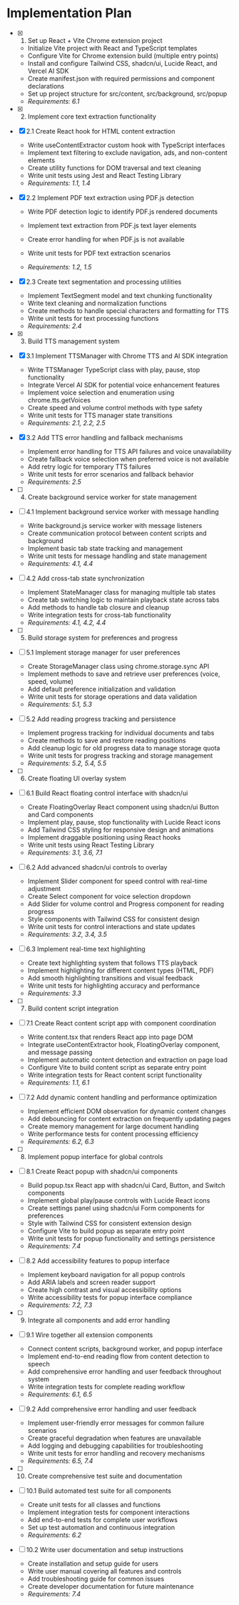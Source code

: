 # Implementation Plan

- [x] 1. Set up React + Vite Chrome extension project






  - Initialize Vite project with React and TypeScript templates
  - Configure Vite for Chrome extension build (multiple entry points)
  - Install and configure Tailwind CSS, shadcn/ui, Lucide React, and Vercel AI SDK
  - Create manifest.json with required permissions and component declarations
  - Set up project structure for src/content, src/background, src/popup
  - _Requirements: 6.1_

- [x] 2. Implement core text extraction functionality






- [x] 2.1 Create React hook for HTML content extraction



  - Write useContentExtractor custom hook with TypeScript interfaces
  - Implement text filtering to exclude navigation, ads, and non-content elements
  - Create utility functions for DOM traversal and text cleaning
  - Write unit tests using Jest and React Testing Library
  - _Requirements: 1.1, 1.4_



- [x] 2.2 Implement PDF text extraction using PDF.js detection


  - Write PDF detection logic to identify PDF.js rendered documents
  - Implement text extraction from PDF.js text layer elements
  - Create error handling for when PDF.js is not available
  - Write unit tests for PDF text extraction scenarios


  - _Requirements: 1.2, 1.5_

- [x] 2.3 Create text segmentation and processing utilities

  - Implement TextSegment model and text chunking functionality
  - Write text cleaning and normalization functions
  - Create methods to handle special characters and formatting for TTS
  - Write unit tests for text processing functions
  - _Requirements: 2.4_

- [x] 3. Build TTS management system




- [x] 3.1 Implement TTSManager with Chrome TTS and AI SDK integration


  - Write TTSManager TypeScript class with play, pause, stop functionality
  - Integrate Vercel AI SDK for potential voice enhancement features
  - Implement voice selection and enumeration using chrome.tts.getVoices
  - Create speed and volume control methods with type safety
  - Write unit tests for TTS manager state transitions
  - _Requirements: 2.1, 2.2, 2.5_

- [x] 3.2 Add TTS error handling and fallback mechanisms


  - Implement error handling for TTS API failures and voice unavailability
  - Create fallback voice selection when preferred voice is not available
  - Add retry logic for temporary TTS failures
  - Write unit tests for error scenarios and fallback behavior
  - _Requirements: 2.5_

- [ ] 4. Create background service worker for state management
- [ ] 4.1 Implement background service worker with message handling
  - Write background.js service worker with message listeners
  - Create communication protocol between content scripts and background
  - Implement basic tab state tracking and management
  - Write unit tests for message handling and state management
  - _Requirements: 4.1, 4.4_

- [ ] 4.2 Add cross-tab state synchronization
  - Implement StateManager class for managing multiple tab states
  - Create tab switching logic to maintain playback state across tabs
  - Add methods to handle tab closure and cleanup
  - Write integration tests for cross-tab functionality
  - _Requirements: 4.1, 4.2, 4.4_

- [ ] 5. Build storage system for preferences and progress
- [ ] 5.1 Implement storage manager for user preferences
  - Create StorageManager class using chrome.storage.sync API
  - Implement methods to save and retrieve user preferences (voice, speed, volume)
  - Add default preference initialization and validation
  - Write unit tests for storage operations and data validation
  - _Requirements: 5.1, 5.3_

- [ ] 5.2 Add reading progress tracking and persistence
  - Implement progress tracking for individual documents and tabs
  - Create methods to save and restore reading positions
  - Add cleanup logic for old progress data to manage storage quota
  - Write unit tests for progress tracking and storage management
  - _Requirements: 5.2, 5.4, 5.5_

- [ ] 6. Create floating UI overlay system
- [ ] 6.1 Build React floating control interface with shadcn/ui
  - Create FloatingOverlay React component using shadcn/ui Button and Card components
  - Implement play, pause, stop functionality with Lucide React icons
  - Add Tailwind CSS styling for responsive design and animations
  - Implement draggable positioning using React hooks
  - Write unit tests using React Testing Library
  - _Requirements: 3.1, 3.6, 7.1_

- [ ] 6.2 Add advanced shadcn/ui controls to overlay
  - Implement Slider component for speed control with real-time adjustment
  - Create Select component for voice selection dropdown
  - Add Slider for volume control and Progress component for reading progress
  - Style components with Tailwind CSS for consistent design
  - Write unit tests for control interactions and state updates
  - _Requirements: 3.2, 3.4, 3.5_

- [ ] 6.3 Implement real-time text highlighting
  - Create text highlighting system that follows TTS playback
  - Implement highlighting for different content types (HTML, PDF)
  - Add smooth highlighting transitions and visual feedback
  - Write unit tests for highlighting accuracy and performance
  - _Requirements: 3.3_

- [ ] 7. Build content script integration
- [ ] 7.1 Create React content script app with component coordination
  - Write content.tsx that renders React app into page DOM
  - Integrate useContentExtractor hook, FloatingOverlay component, and message passing
  - Implement automatic content detection and extraction on page load
  - Configure Vite to build content script as separate entry point
  - Write integration tests for React content script functionality
  - _Requirements: 1.1, 6.1_

- [ ] 7.2 Add dynamic content handling and performance optimization
  - Implement efficient DOM observation for dynamic content changes
  - Add debouncing for content extraction on frequently updating pages
  - Create memory management for large document handling
  - Write performance tests for content processing efficiency
  - _Requirements: 6.2, 6.3_

- [ ] 8. Implement popup interface for global controls
- [ ] 8.1 Create React popup with shadcn/ui components
  - Build popup.tsx React app with shadcn/ui Card, Button, and Switch components
  - Implement global play/pause controls with Lucide React icons
  - Create settings panel using shadcn/ui Form components for preferences
  - Style with Tailwind CSS for consistent extension design
  - Configure Vite to build popup as separate entry point
  - Write unit tests for popup functionality and settings persistence
  - _Requirements: 7.4_

- [ ] 8.2 Add accessibility features to popup interface
  - Implement keyboard navigation for all popup controls
  - Add ARIA labels and screen reader support
  - Create high contrast and visual accessibility options
  - Write accessibility tests for popup interface compliance
  - _Requirements: 7.2, 7.3_

- [ ] 9. Integrate all components and add error handling
- [ ] 9.1 Wire together all extension components
  - Connect content scripts, background worker, and popup interface
  - Implement end-to-end reading flow from content detection to speech
  - Add comprehensive error handling and user feedback throughout system
  - Write integration tests for complete reading workflow
  - _Requirements: 6.1, 6.5_

- [ ] 9.2 Add comprehensive error handling and user feedback
  - Implement user-friendly error messages for common failure scenarios
  - Create graceful degradation when features are unavailable
  - Add logging and debugging capabilities for troubleshooting
  - Write unit tests for error handling and recovery mechanisms
  - _Requirements: 6.5, 7.4_

- [ ] 10. Create comprehensive test suite and documentation
- [ ] 10.1 Build automated test suite for all components
  - Create unit tests for all classes and functions
  - Implement integration tests for component interactions
  - Add end-to-end tests for complete user workflows
  - Set up test automation and continuous integration
  - _Requirements: 6.2_

- [ ] 10.2 Write user documentation and setup instructions
  - Create installation and setup guide for users
  - Write user manual covering all features and controls
  - Add troubleshooting guide for common issues
  - Create developer documentation for future maintenance
  - _Requirements: 7.4_